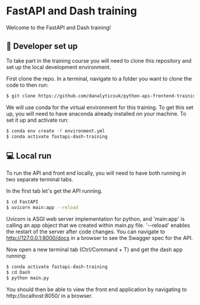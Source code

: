 # FastAPI and Dash training

Welcome to the FastAPI and Dash training! 

## :wrench: Developer set up

To take part in the training course you will need to clone this repository and set up the local development environment. 

First clone the repo. In a terminal, navigate to a folder you want to clone the code to then run:

```bash
$ git clone https://github.com/danalyticsuk/python-api-frontend-training.git
```

We will use conda for the virtual environment for this training. To get this set up, you will need to have anaconda already installed on your machine. To set it up and activate run:

```bash
$ conda env create -f environment.yml
$ conda activate fastapi-dash-training
```

## :computer: Local run

To run the API and front end locally, you will need to have both running in two separate terminal tabs. 

In the first tab let's get the API running. 

```bash
$ cd FastAPI
$ uvicorn main:app --reload
```

Uvicorn is ASGI web server implementation for python, and 'main:app' is calling an app object that we created within main.py file. 
'--reload' enables the restart of the server after code changes. You can navigate to http://127.0.0.1:8000/docs in a browser to see the Swagger spec for the API.

Now open a new terminal tab (Ctrl/Command + T) and get the dash app running:

```bash
$ conda activate fastapi-dash-training
$ cd Dash
$ python main.py
```

You should then be able to view the front end application by navigating to http://localhost:8050/ in a browser.
